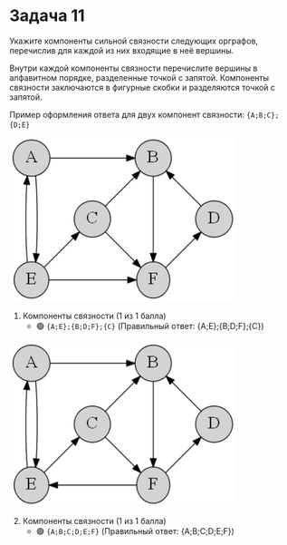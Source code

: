 # Задача 11

Укажите компоненты сильной связности следующих орграфов, перечислив для каждой из них входящие в неё вершины.

Внутри каждой компоненты связности перечислите вершины в алфавитном порядке, разделенные точкой с запятой. Компоненты связности заключаются в фигурные скобки и разделяются точкой с запятой.

Пример оформления ответа для двух компонент связности: `{A;B;C};{D;E}`

<p float="left">
<img src="g-12-1.gv.png" width="400" />
</p>


1. Компоненты связности (1 из 1 балла)
   * 🟢 `{A;E};{B;D;F};{C}` (Правильный ответ: {A;E};{B;D;F};{C})


<p float="left">
<img src="g-12-2.gv.png" width="400" />
</p>


2. Компоненты связности (1 из 1 балла)
   * 🟢 `{A;B;C;D;E;F}` (Правильный ответ: {A;B;C;D;E;F})
